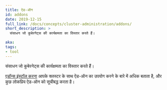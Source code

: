 ```yaml
---
title: ऐड-ऑन
id: addons
date: 2019-12-15
full_link: /docs/concepts/cluster-administration/addons/
short_description: >
  संसाधन जो कुबेरनेट्स की कार्यक्षमता का विस्तार करते हैं।

aka:
tags:
- tool
---
```

  संसाधन जो कुबेरनेट्स की कार्यक्षमता का विस्तार करते हैं।

<!--more-->
[एडॉन्स इंस्टॉल करना](/docs/concepts/cluster-administration/addons/) आपके क्लस्टर के साथ ऐड-ऑन का उपयोग करने के बारे में अधिक बताता है, और कुछ लोकप्रिय ऐड-ऑन को सूचीबद्ध करता है।
